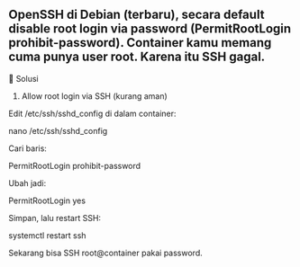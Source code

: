 OpenSSH di Debian (terbaru), secara default disable root login via password (PermitRootLogin prohibit-password).
Container kamu memang cuma punya user root. Karena itu SSH gagal.
---
🔧 Solusi
1. Allow root login via SSH (kurang aman)

Edit /etc/ssh/sshd_config di dalam container:

nano /etc/ssh/sshd_config


Cari baris:

PermitRootLogin prohibit-password


Ubah jadi:

PermitRootLogin yes


Simpan, lalu restart SSH:

systemctl restart ssh


Sekarang bisa SSH root@container pakai password.
